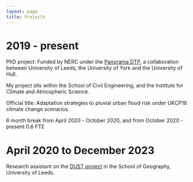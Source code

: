 ```yaml
---
layout: page
title: Projects
---
```

# 2019 - present

PhD project: Funded by NERC under the [Panorama DTP](https://panorama-dtp.ac.uk/), a collaboration between University of Leeds, the University of York and the University of Hull.  

My project sits within the School of Civil Engineering, and the Institute for Climate and Atmospheric Science.  

Official title: Adaptation strategies to pluvial urban flood risk under UKCP18 climate change scenarios.  

6 month break from April 2020 - October 2020, and from October 2020 - present 0.6 FTE

# April 2020 to December 2023
Research assistant on the [DUST project]([https://panorama-dtp.ac.uk/](https://dust.leeds.ac.uk/)) in the School of Geography, University of Leeds. 



